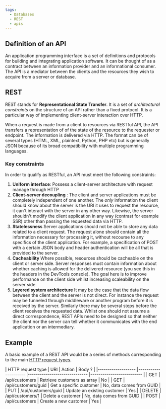```yaml
---
tags:
  - Databases
  - REST
  - apis
---
```


## Definition of an API

An application programming interface is a set of definitions and protocols for building and integrating application software. It can be thought of as a contract between an information provider and an informational consumer. The API is a mediator between the clients and the resources they wish to acquire from a server or database. 

## REST

REST stands for **Representational State Transfer**. It is a set of *architectural constraints* on the structure of an API rather than a fixed protocol. It is a particular way of implementing client-server interaction over HTTP.

When a request is made from a client to resources via RESTful API, the API transfers a representation of of the state of the resource to the requester or endpoint. The information is delivered via HTTP. The format can be of several types (HTML, XML, plaintext, Python, PHP etc) but is generally JSON because of its broad compatibility with multiple programming languages.

### Key constraints

In order to qualify as RESTful, an API must meet the following constraints:

1. **Uniform interface**: 
   Possess a client-server architecture with request manage through HTTP
1. **Client-server decoupling** :
   The client and server applications must be completely independent of one another. The *only* information the client should know about the server is the URI it uses to request the resource, it can't interact with the server in any other way. Likewise, the server shouldn't modify the client application in any way (contrast for example SSR) other than passing the requested data via HTTP.
1. **Statelessness**
   Server applications should not be able to store any data related to a client request. The request alone should contain all the information necessary for processing it, without recourse to any specifics of the client application. For example, a specification of POST with a certain JSON body and header authentication will be all that is provided to the server. 
1. **Cacheability**
   Where possible, resources should be cacheable on the client or server side. Server responses must contain information about whether caching is allowed for the delivered resource (you see this in the headers in the DevTools console). The goal here is to improve performance on the client side whilst increasing scaleability on the server side. 
1. **Layered system architecture** 
   It may be the case that the data flow between the client and the server is not direct. For instance the request may be funneled through middleware or another program before it is received by the server. Similarly there may be several steps before the client receives the requested data. Whilst one should not assume a direct correspondence, REST APIs need to be designed so that neither the client nor the server can tell whether it communicates with the end application or an intermediary. 

## Example

A basic example of a REST API would be a series of methods corresponding to the main [HTTP request types](HTTP%20request%20types.md).

\| HTTP request type 	| URI                 	| Action                       	| Body ?                   	|
\|-------------------	|---------------------	|------------------------------	|--------------------------	|
\| GET               	| /api/customers      	| Retrieve customers as array  	| No                       	|
\| GET               	| /api/customers/guid 	| Get a specific customer      	| No, data comes from GUID 	|
\| PUT               	| /api/customers/guid 	| Update an existing customer  	| Yes                      	|
\| DELETE            	| /api/customers/1    	| Delete a customer            	| No, data comes from GUID 	|
\| POST              	| /api/customers      	| Create a new customer        	| Yes                      	|
